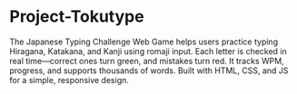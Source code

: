 # Project-Tokutype
The Japanese Typing Challenge Web Game helps users practice typing Hiragana, Katakana, and Kanji using romaji input. Each letter is checked in real time—correct ones turn green, and mistakes turn red. It tracks WPM, progress, and supports thousands of words. Built with HTML, CSS, and JS for a simple, responsive design.
